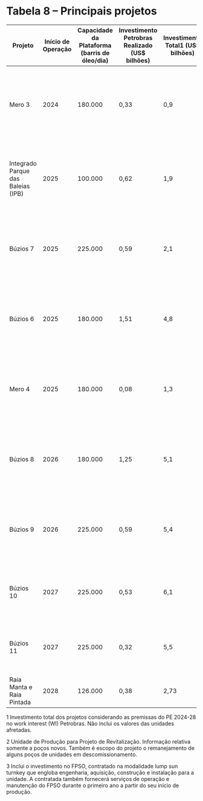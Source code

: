 # Tabela 8 – Principais projetos

|Projeto|Início de Operação|Capacidade da Plataforma (barris de óleo/dia)|Investimento Petrobras Realizado (US$ bilhões)|Investimento Total1 (US$ bilhões)|Parcela da Petrobras|Status|
|---|---|---|---|---|---|---|
|Mero 3|2024|180.000|0,33|0,9|38,6%|Projeto em fase de execução com UEP em navegação para o Brasil. 11 poços perfurados e 10 completados.|
|Integrado Parque das Baleias (IPB)|2025|100.000|0,62|1,9|100%|Projeto em fase de execução com UEP em construção. 3 poços perfurados e 2 completados.²|
|Búzios 7|2025|225.000|0,59|2,1|88,99%|Projeto em fase de execução com UEP em construção. 7 poços perfurados e 5 completados.|
|Búzios 6|2025|180.000|1,51|4,8|88,99%|Projeto em fase de execução com UEP em construção. 5 poços perfurados e 3 completados.|
|Mero 4|2025|180.000|0,08|1,3|38,6%|Projeto em fase de execução com UEP em construção. 6 poços perfurados e 2 completados.|
|Búzios 8|2026|180.000|1,25|5,1|88,99%|Projeto em fase de execução com UEP em construção. 8 poços perfurados e 2 completados.|
|Búzios 9|2026|225.000|0,59|5,4|88,99%|Projeto em fase de execução com UEP em construção. 2 poços perfurados e 2 completados.|
|Búzios 10|2027|225.000|0,53|6,1|88,99%|Projeto em fase de execução com UEP em construção. 1 poço perfurado.|
|Búzios 11|2027|225.000|0,32|5,5|88,99%|Projeto em fase de execução com UEP em construção. 2 poços perfurados.|
|Raia Manta e Raia Pintada|2028|126.000|0,38|2,73|30%|Projeto em fase de execução.|

1 Investimento total dos projetos considerando as premissas do PE 2024-28 no work interest (WI) Petrobras. Não inclui os valores das unidades afretadas.

2 Unidade de Produção para Projeto de Revitalização. Informação relativa somente a poços novos. Também é escopo do projeto o remanejamento de alguns poços de unidades em descomissionamento.

3 Inclui o investimento no FPSO, contratado na modalidade lump sun turnkey que engloba engenharia, aquisição, construção e instalação para a unidade. A contratada também fornecerá serviços de operação e manutenção do FPSO durante o primeiro ano a partir do seu início de produção.